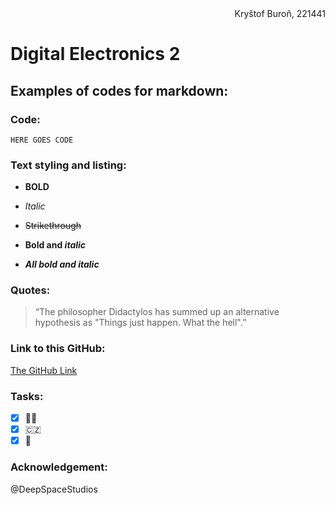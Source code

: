 <div align="right">Kryštof Buroň, 221441</div>

# Digital Electronics 2

## Examples of codes for markdown:
### Code:
```
HERE GOES CODE
```

### Text styling and listing:
- **BOLD**
* *Italic*
- ~~Strikethrough~~
* **Bold and _italic_**
- ***All bold and italic***

### Quotes:
>“The philosopher Didactylos has summed up an alternative hypothesis as "Things just happen. What the hell".”

### Link to this GitHub:
[The GitHub Link](https://github.com/christ-0ff/Digital-Electronics-1)

### Tasks:
- [x] :man_student: 
- [x] :czech_republic:
- [x] :martial_arts_uniform:

### Acknowledgement:
@DeepSpaceStudios
